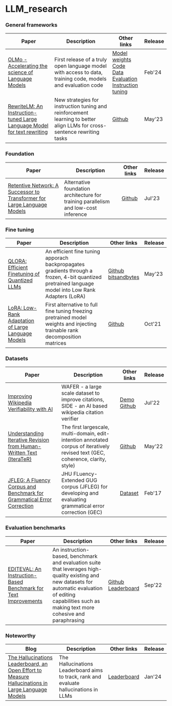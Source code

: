 # LLM_research

### General frameworks
Paper | Description | Other links | Release      
-- | -- | -- | --  
[OLMo - Accelerating the science of Language Models](https://arxiv.org/pdf/2402.00838v2.pdf) | First release of a truly open language model with access to data, training code, models and evaluation code | [Model weights](https://huggingface.co/allenai/OLMo-7B) <br> [Code](https://github.com/allenai/OLMo) <br> [Data](https://huggingface.co/datasets/allenai/dolma) <br> [Evaluation](https://github.com/allenai/OLMo-Eval) <br> [Instruction tuning](https://github.com/allenai/open-instruct) | Feb'24 
[RewriteLM: An Instruction-tuned Large Language Model for text rewriting](https://arxiv.org/pdf/2305.15685.pdf) | New strategies for instruction tuning and reinforcement learning to better align LLMs for cross-sentence rewriting tasks | [Github](https://github.com/google-research/google-research/tree/master/rewritelm) | May'23

### Foundation  
Paper | Description | Other links | Release      
-- | -- | -- | --  
[Retentive Network: A Successor to Transformer for Large Language Models](https://arxiv.org/pdf/2307.08621v4.pdf) | Alternative foundation architecture for training parallelism and low-cost inference | [Github](https://github.com/microsoft/unilm/tree/master/retnet) | Jul'23   

### Fine tuning  
Paper | Description | Other links | Release    
-- | -- | -- | --  
[QLORA: Efficient Finetuning of Quantized LLMs](https://arxiv.org/pdf/2305.14314v1.pdf) | An efficient fine tuning apporach backpropagates gradients through a frozen, 4-bit quantized pretrained language model into Low Rank Adapters (LoRA) | [Github](https://github.com/artidoro/qlora) <br> [bitsandbytes](https://github.com/TimDettmers/bitsandbytes) | May'23  
[LoRA: Low-Rank Adaptation of Large Language Models](https://arxiv.org/pdf/2106.09685v2.pdf) | First alternative to full fine tuning freezing pretrained model weights and injecting trainable rank decomposition matrices  | [Github](https://github.com/microsoft/LoRA) | Oct'21

### Datasets  
Paper | Description | Other links | Release 
-- | -- | -- | --  
[Improving Wikipedia Verifiability with AI](https://openreview.net/pdf?id=qfTqRtkDbWZ) | WAFER - a large scale dataset to improve citations, SIDE - an AI based wikipedia citation verifier | [Demo](https://verifier.sideeditor.com/) <br> [Github](https://github.com/facebookresearch/side) | Jul'22  
[Understanding Iterative Revision from Human-Written Text (IteraTeR)](https://aclanthology.org/2022.acl-long.250.pdf) | The first largescale, multi-domain, edit-intention annotated corpus of iteratively revised text (GEC, coherence, clarity, style) | [Github](https://github.com/vipulraheja/IteraTeR) | May'22 
[JFLEG: A Fluency Corpus and Benchmark for Grammatical Error Correction](https://arxiv.org/pdf/1702.04066v1.pdf) | JHU FLuency-Extended GUG corpus (JFLEG) for developing and evaluating grammatical error correction (GEC) | [Dataset](https://huggingface.co/datasets/jfleg) | Feb'17  

### Evaluation benchmarks   
Paper | Description | Other links | Release 
-- | -- | -- | -- 
[EDITEVAL: An Instruction-Based Benchmark for Text Improvements](https://arxiv.org/pdf/2209.13331.pdf) | An instruction-based, benchmark and evaluation suite that leverages high-quality existing and new datasets for automatic evaluation of editing capabilities such as making text more cohesive and paraphrasing | [Github](https://github.com/facebookresearch/EditEval) <br> [Leaderboard](https://eval.ai/web/challenges/challenge-page/1866/overview) | Sep'22  

### Noteworthy 
Blog | Description | Other links | Release 
-- | -- | -- | -- 
[The Hallucinations Leaderboard, an Open Effort to Measure Hallucinations in Large Language Models](https://huggingface.co/blog/leaderboards-on-the-hub-hallucinations) | The Hallucinations Leaderboard aims to track, rank and evaluate hallucinations in LLMs | [Leaderboard](https://huggingface.co/spaces/hallucinations-leaderboard/leaderboard) | Jan'24  

